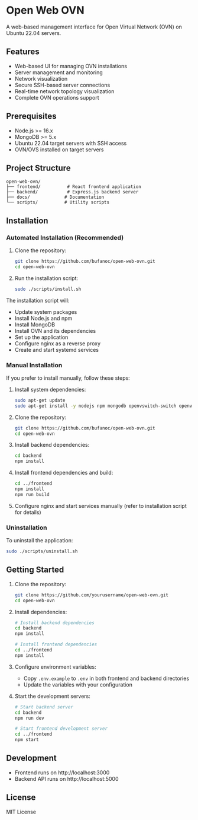 # Open Web OVN

A web-based management interface for Open Virtual Network (OVN) on Ubuntu 22.04 servers.

## Features

- Web-based UI for managing OVN installations
- Server management and monitoring
- Network visualization
- Secure SSH-based server connections
- Real-time network topology visualization
- Complete OVN operations support

## Prerequisites

- Node.js >= 16.x
- MongoDB >= 5.x
- Ubuntu 22.04 target servers with SSH access
- OVN/OVS installed on target servers

## Project Structure

```
open-web-ovn/
├── frontend/          # React frontend application
├── backend/           # Express.js backend server
├── docs/             # Documentation
└── scripts/          # Utility scripts
```

## Installation

### Automated Installation (Recommended)

1. Clone the repository:
   ```bash
   git clone https://github.com/bufanoc/open-web-ovn.git
   cd open-web-ovn
   ```

2. Run the installation script:
   ```bash
   sudo ./scripts/install.sh
   ```

The installation script will:
- Update system packages
- Install Node.js and npm
- Install MongoDB
- Install OVN and its dependencies
- Set up the application
- Configure nginx as a reverse proxy
- Create and start systemd services

### Manual Installation

If you prefer to install manually, follow these steps:

1. Install system dependencies:
   ```bash
   sudo apt-get update
   sudo apt-get install -y nodejs npm mongodb openvswitch-switch openvswitch-common ovn-central ovn-host ovn-common nginx
   ```

2. Clone the repository:
   ```bash
   git clone https://github.com/bufanoc/open-web-ovn.git
   cd open-web-ovn
   ```

3. Install backend dependencies:
   ```bash
   cd backend
   npm install
   ```

4. Install frontend dependencies and build:
   ```bash
   cd ../frontend
   npm install
   npm run build
   ```

5. Configure nginx and start services manually (refer to installation script for details)

### Uninstallation

To uninstall the application:
```bash
sudo ./scripts/uninstall.sh
```

## Getting Started

1. Clone the repository:
   ```bash
   git clone https://github.com/yourusername/open-web-ovn.git
   cd open-web-ovn
   ```

2. Install dependencies:
   ```bash
   # Install backend dependencies
   cd backend
   npm install

   # Install frontend dependencies
   cd ../frontend
   npm install
   ```

3. Configure environment variables:
   - Copy `.env.example` to `.env` in both frontend and backend directories
   - Update the variables with your configuration

4. Start the development servers:
   ```bash
   # Start backend server
   cd backend
   npm run dev

   # Start frontend development server
   cd ../frontend
   npm start
   ```

## Development

- Frontend runs on http://localhost:3000
- Backend API runs on http://localhost:5000

## License

MIT License
